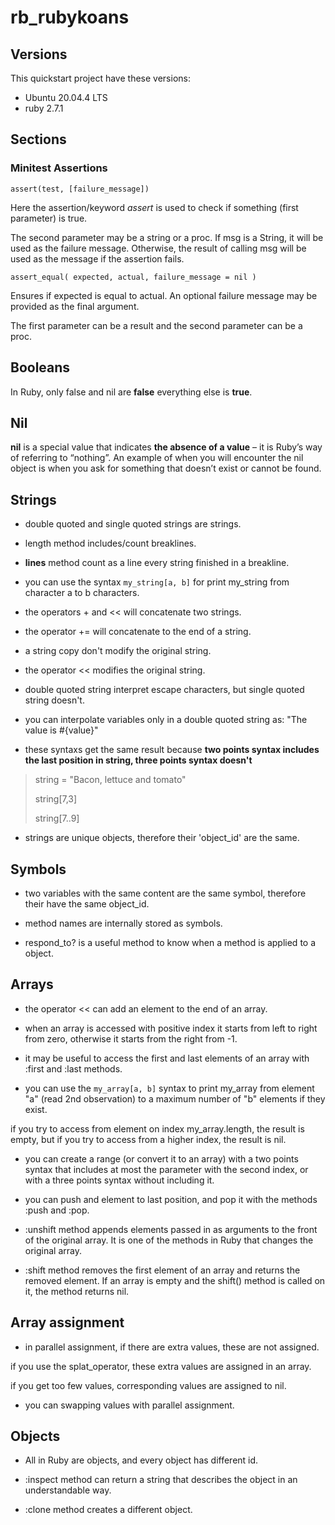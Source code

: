 # rb_rubykoans

## Versions

This quickstart project have these versions:

- Ubuntu 20.04.4 LTS
- ruby 2.7.1

## Sections

### Minitest Assertions

`assert(test, [failure_message])`

Here the assertion/keyword *assert* is used to check if something (first parameter) is true.

The second parameter may be a string or a proc. If msg is a String, it will be used as the failure message. Otherwise, the result of calling msg will be used as the message if the assertion fails.

`assert_equal( expected, actual, failure_message = nil )`

Ensures if expected is equal to actual. An optional failure message may be provided as the final argument.

The first parameter can be a result and the second parameter can be a proc.

## Booleans

In Ruby, only false and nil are **false** everything else is **true**.

## Nil

**nil** is a special value that indicates **the absence of a value** – it is Ruby’s way of referring to “nothing”. An example of when you will encounter the nil object is when you ask for something that doesn’t exist or cannot be found.

## Strings

- double quoted and single quoted strings are strings.

- length method includes/count breaklines.

- **lines** method count as a line every string finished in a breakline.

- you can use the syntax `my_string[a, b]` for print my_string from character a to b characters.

- the operators + and << will concatenate two strings.

- the operator += will concatenate to the end of a string.

- a string copy don't modify the original string.

- the operator << modifies the original string.

- double quoted string interpret escape characters, but single quoted string doesn't.

- you can interpolate variables only in a double quoted string as: "The value is #{value}"

- these syntaxs get the same result because **two points syntax includes the last position in string, three points syntax doesn't**

> string = "Bacon, lettuce and tomato"
>
> string[7,3]
>
> string[7..9]

- strings are unique objects, therefore their 'object_id' are the same.

## Symbols

- two variables with the same content are the same symbol, therefore their have the same object_id.

- method names are internally stored as symbols.

- respond_to? is a useful method to know when a method is applied to a object.

## Arrays

- the operator << can add an element to the end of an array.

- when an array is accessed with positive index it starts from left to right from zero, otherwise it starts from the right from -1.

- it may be useful to access the first and last elements of an array with :first and :last methods.

- you can use the `my_array[a, b]` syntax to print my_array from element "a" (read 2nd observation) to a maximum number of "b" elements if they exist.

if you try to access from element on index my_array.length, the result is empty, but if you try to access from a higher index, the result is nil.

- you can create a range (or convert it to an array) with a two points syntax that includes at most the parameter with the second index, or with a three points syntax without including it.

- you can push and element to last position, and pop it with the methods :push and :pop.

- :unshift method appends elements passed in as arguments to the front of the original array. It is one of the methods in Ruby that changes the original array.

- :shift method removes the first element of an array and returns the removed element. If an array is empty and the shift() method is called on it, the method returns nil.

## Array assignment 

- in parallel assignment, if there are extra values, these are not assigned.

if you use the splat_operator, these extra values are assigned in an array.

if you get too few values, corresponding values are assigned to nil.

- you can swapping values with parallel assignment.

## Objects

- All in Ruby are objects, and every object has different id.

- :inspect method can return a string that describes the object in an understandable way.

- :clone method creates a different object.
